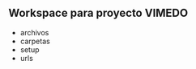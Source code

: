 Workspace para proyecto VIMEDO
------------------------------

 - archivos
 - carpetas
 - setup
 - urls